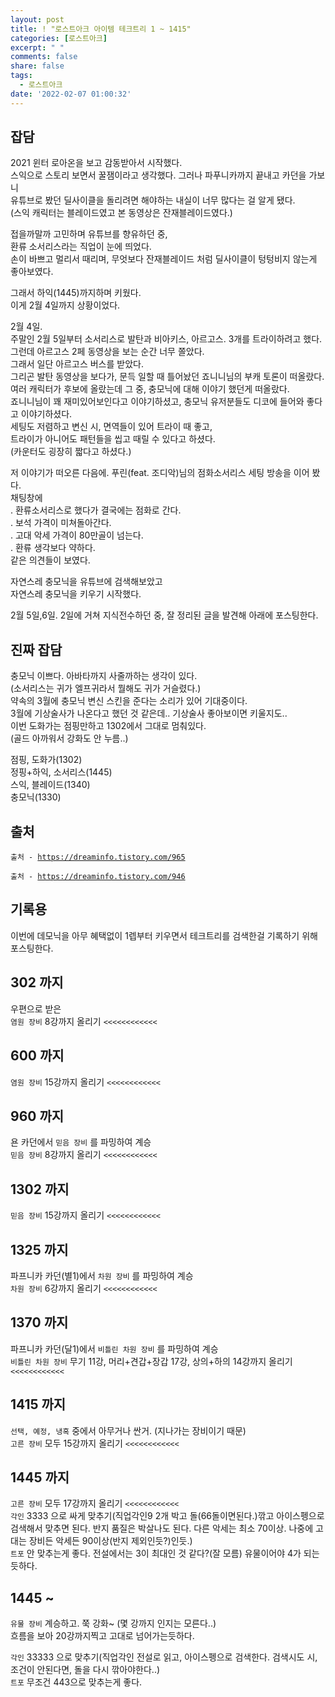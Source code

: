 ```yaml
---
layout: post
title: ! "로스트아크 아이템 테크트리 1 ~ 1415"
categories: [로스트아크]
excerpt: " "
comments: false
share: false
tags:
  - 로스트아크
date: '2022-02-07 01:00:32'
---
```


## 잡담
2021 윈터 로아온을 보고 감동받아서 시작했다.  
스익으로 스토리 보면서 꿀잼이라고 생각했다. 그러나 파푸니카까지 끝내고 카던을 가보니  
유튜브로 봤던 딜사이클을 돌리려면 해야하는 내실이 너무 많다는 걸 알게 됐다.  
(스익 캐릭터는 블레이드였고 본 동영상은 잔재블레이드였다.)

접을까말까 고민하며 유튜브를 향유하던 중,  
환류 소서리스라는 직업이 눈에 띄었다.  
손이 바쁘고 멀리서 때리며, 무엇보다 잔재블레이드 처럼 딜사이클이 텅텅비지 않는게 좋아보였다.

그래서 하익(1445)까지하며 키웠다.  
이게 2월 4일까지 상황이었다.

2월 4일.  
주말인 2월 5일부터 소서리스로 발탄과 비아키스, 아르고스. 3개를 트라이하려고 했다.  
그런데 아르고스 2페 동영상을 보는 순간 너무 쫄았다.  
그래서 일단 아르고스 버스를 받았다.  
그리곤 발탄 동영상을 보다가, 문득 일할 때 틀어놨던 죠니니님의 부캐 토론이 떠올랐다.  
여러 캐릭터가 후보에 올랐는데 그 중, 충모닉에 대해 이야기 했던게 떠올랐다.  
죠니니님이 꽤 재미있어보인다고 이야기하셨고, 충모닉 유저분들도 디코에 들어와 좋다고 이야기하셨다.  
세팅도 저렴하고 변신 시, 면역들이 있어 트라이 때 좋고,  
트라이가 아니어도 패턴들을 씹고 때릴 수 있다고 하셨다.  
(카운터도 굉장히 짧다고 하셨다.)

저 이야기가 떠오른 다음에. 푸린(feat. 조디악)님의 점화소서리스 세팅 방송을 이어 봤다.  
채팅창에  
. 환류소서리스로 했다가 결국에는 점화로 간다.  
. 보석 가격이 미쳐돌아간다.  
. 고대 악세 가격이 80만골이 넘는다.  
. 환류 생각보다 약하다.  
같은 의견들이 보였다.

자연스레 충모닉을 유튜브에 검색해보았고  
자연스레 충모닉을 키우기 시작했다.

2월 5일,6일. 2일에 거쳐 지식전수하던 중, 잘 정리된 글을 발견해 아래에 포스팅한다.

## 진짜 잡담
충모닉 이쁘다. 아바타까지 사줄까하는 생각이 있다.  
(소서리스는 귀가 엘프귀라서 뭘해도 귀가 거슬렸다.)  
약속의 3월에 충모닉 변신 스킨을 준다는 소리가 있어 기대중이다.  
3월에 기상술사가 나온다고 했던 것 같은데.. 기상술사 좋아보이면 키울지도..  
이번 도화가는 점핑만하고 1302에서 그대로 멈춰있다.  
(골드 아까워서 강화도 안 누름..)

점핑, 도화가(1302)  
정핑+하익, 소서리스(1445)  
스익, 블레이드(1340)  
충모닉(1330)

## 출처
<p><code class="language-plaintext highlighter-rouge">출처 - <a href="https://dreaminfo.tistory.com/965">https://dreaminfo.tistory.com/965</a></code></p>
<p><code class="language-plaintext highlighter-rouge">출처 - <a href="https://dreaminfo.tistory.com/946">https://dreaminfo.tistory.com/946</a></code></p>

## 기록용
이번에 데모닉을 아무 혜택없이 1렙부터 키우면서 테크트리를 검색한걸 기록하기 위해 포스팅한다.

## 302 까지
우편으로 받은  
`염원 장비` 8강까지 올리기 `<<<<<<<<<<<<`

## 600 까지
`염원 장비` 15강까지 올리기 `<<<<<<<<<<<<`

## 960 까지
욘 카던에서 `믿음 장비` 를 파밍하여 계승  
`믿음 장비` 8강까지 올리기 `<<<<<<<<<<<<`

## 1302 까지
`믿음 장비` 15강까지 올리기 `<<<<<<<<<<<<`

## 1325 까지
파프니카 카던(별1)에서 `차원 장비` 를 파밍하여 계승  
`차원 장비` 6강까지 올리기 `<<<<<<<<<<<<`

## 1370 까지
파프니카 카던(달1)에서 `비틀린 차원 장비` 를 파밍하여 계승  
`비틀린 차원 장비` 무기 11강, 머리+견갑+장갑 17강, 상의+하의 14강까지 올리기 `<<<<<<<<<<<<`

## 1415 까지
`선택, 예정, 냉혹` 중에서 아무거나 싼거. (지나가는 장비이기 때문)  
`고른 장비` 모두 15강까지 올리기 `<<<<<<<<<<<<`

## 1445 까지
`고른 장비` 모두 17강까지 올리기 `<<<<<<<<<<<<`  
`각인` 3333 으로 싸게 맞추기(직업각인9 2개 박고 돌(66돌이면된다.)깎고 아이스펭으로 검색해서 맞추면 된다. 반지 품질은 박살나도 된다. 다른 악세는 최소 70이상. 나중에 고대는 장비든 악세든 90이상(반지 제외인듯?)인듯.)  
`트포` 안 맞추는게 좋다. 전설에서는 3이 최대인 것 같다?(잘 모름) 유물이어야 4가 되는듯하다.

## 1445 ~
`유물 장비` 계승하고. 쭉 강화~ (몇 강까지 인지는 모른다..)  
흐름을 보아 20강까지찍고 고대로 넘어가는듯하다.

`각인` 33333 으로 맞추기(직업각인 전설로 읽고, 아이스펭으로 검색한다. 검색시도 시, 조건이 안된다면, 돌을 다시 깎아야한다..)  
`트포` 무조건 443으로 맞추는게 좋다.
